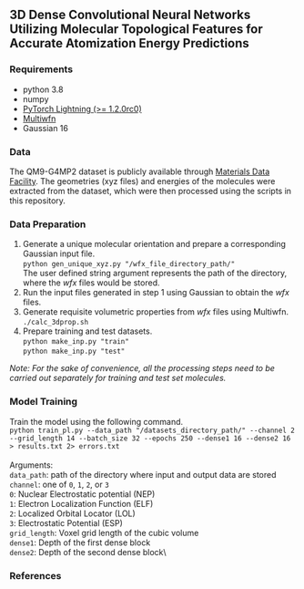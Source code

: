 ## 3D Dense Convolutional Neural Networks Utilizing Molecular Topological Features for Accurate Atomization Energy Predictions

### Requirements
- python 3.8
- numpy
- [PyTorch Lightning (>= 1.2.0rc0)](https://www.pytorchlightning.ai/)
- [Multiwfn](http://sobereva.com/multiwfn/download.html)
- Gaussian 16

### Data
The QM9-G4MP2 dataset is publicly available through [Materials Data Facility](https://petreldata.net/mdf/detail/wardlogan_machine_learning_calculations_v1.1/). The geometries (xyz files) and energies of the molecules were extracted from the dataset, which were then processed using the scripts in this repository. 
### Data Preparation
1. Generate a unique molecular orientation and prepare a corresponding Gaussian input file.\
`python gen_unique_xyz.py "/wfx_file_directory_path/"`\
The user defined string argument represents the path of the directory, where the *wfx* files would be stored.
2. Run the input files generated in step 1 using Gaussian to obtain the *wfx* files.
3. Generate requisite volumetric properties from *wfx* files using Multiwfn.\
`./calc_3dprop.sh`
4. Prepare training and test datasets.\
`python make_inp.py "train"`\
`python make_inp.py "test"`

*Note: For the sake of convenience, all the processing steps need to be carried out separately for training and test set molecules.*

### Model Training
Train the model using the following command.\
`python train_pl.py --data_path "/datasets_directory_path/" --channel 2 --grid_length 14 --batch_size 32 --epochs 250 --dense1 16 --dense2 16 > results.txt 2> errors.txt`\
\
Arguments:\
`data_path`: path of the directory where input and output data are stored\
`channel`: one of `0`, `1`, `2`, or `3`\
           `0`: Nuclear Electrostatic potential (NEP)\
           `1`: Electron Localization Function (ELF)\
           `2`: Localized Orbital Locator (LOL)\
           `3`: Electrostatic Potential (ESP)\
`grid_length`: Voxel grid length of the cubic volume\
`dense1`: Depth of the first dense block\
`dense2`: Depth of the second dense block\

### References
